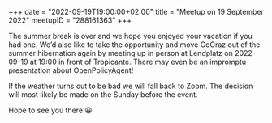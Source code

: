 +++
date = "2022-09-19T19:00:00+02:00"
title = "Meetup on 19 September 2022"
meetupID = "288161363"
+++

The summer break is over and we hope you enjoyed your vacation if you had one. We’d also like to take the opportunity and move GoGraz out of the summer hibernation again by meeting up in person at Lendplatz on 2022-09-19 at 19:00 in front of Tropicante. There may even be an impromptu presentation about OpenPolicyAgent!

If the weather turns out to be bad we will fall back to Zoom. The decision will most likely be made on the Sunday before the event.

Hope to see you there 😀